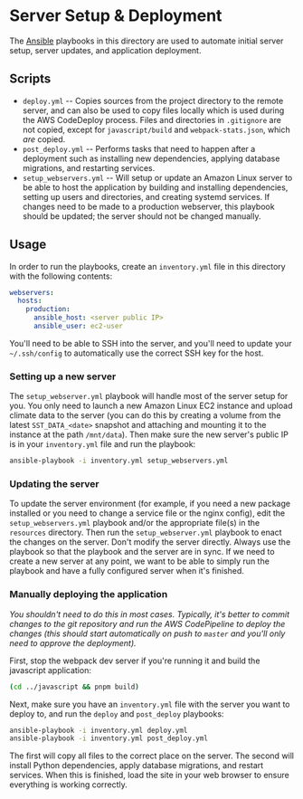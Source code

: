 # Server Setup & Deployment

The [Ansible](https://docs.ansible.com/ansible/latest/index.html) playbooks in this directory are used to automate initial server setup, server updates, and application deployment.

## Scripts

* `deploy.yml` -- Copies sources from the project directory to the remote server, and can also be used to copy files locally which is used during the AWS CodeDeploy process. Files and directories in `.gitignore` are not copied, except for `javascript/build` and `webpack-stats.json`, which _are_ copied.
* `post_deploy.yml` -- Performs tasks that need to happen after a deployment such as installing new dependencies, applying database migrations, and restarting services.
* `setup_webservers.yml` -- Will setup or update an Amazon Linux server to be able to host the application by building and installing dependencies, setting up users and directories, and creating systemd services. If changes need to be made to a production webserver, this playbook should be updated; the server should not be changed manually.

## Usage

In order to run the playbooks, create an `inventory.yml` file in this directory with the following contents:

```yml
webservers:
  hosts:
    production:
      ansible_host: <server public IP>
      ansible_user: ec2-user
```

You'll need to be able to SSH into the server, and you'll need to update your `~/.ssh/config` to automatically use the correct SSH key for the host.

### Setting up a new server

The `setup_webserver.yml` playbook will handle most of the server setup for you. You only need to launch a new Amazon Linux EC2 instance and upload climate data to the server (you can do this by creating a volume from the latest `SST_DATA_<date>` snapshot and attaching and mounting it to the instance at the path `/mnt/data`). Then make sure the new server's public IP is in your `inventory.yml` file and run the playbook:

```bash
ansible-playbook -i inventory.yml setup_webservers.yml
```

### Updating the server

To update the server environment (for example, if you need a new package installed or you need to change a service file or the nginx config), edit the `setup_webservers.yml` playbook and/or the appropriate file(s) in the `resources` directory. Then run the `setup_webserver.yml` playbook to enact the changes on the server. Don't modify the server directly. Always use the playbook so that the playbook and the server are in sync. If we need to create a new server at any point, we want to be able to simply run the playbook and have a fully configured server when it's finished.

### Manually deploying the application

_You shouldn't need to do this in most cases. Typically, it's better to commit changes to the git repository and run the AWS CodePipeline to deploy the changes (this should start automatically on push to `master` and you'll only need to approve the deployment)._

First, stop the webpack dev server if you're running it and build the javascript application:

```bash
(cd ../javascript && pnpm build)
```

Next, make sure you have an `inventory.yml` file with the server you want to deploy to, and run the `deploy` and `post_deploy` playbooks:

```bash
ansible-playbook -i inventory.yml deploy.yml
ansible-playbook -i inventory.yml post_deploy.yml
```

The first will copy all files to the correct place on the server. The second will install Python dependencies, apply database migrations, and restart services. When this is finished, load the site in your web browser to ensure everything is working correctly. 
